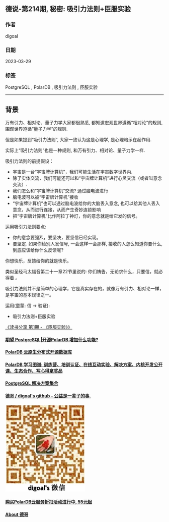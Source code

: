 ## 德说-第214期, 秘密: 吸引力法则+臣服实验      
                                                                                
### 作者                                                          
digoal                                                          
                                                          
### 日期                                                          
2023-03-29                                                      
                                                          
### 标签                                                          
PostgreSQL , PolarDB , 吸引力法则 , 臣服实验                  
                                                          
----                                                          
                                                          
## 背景      
万有引力、相对论、量子力学大家都很熟悉, 都知道宏观世界遵循“相对论”的规则, 围观世界遵循“量子力学”的规则.   
  
但是如果提到“吸引力法则”, 大家一致认为这是心理学, 是心理暗示在起作用.  
  
实际上“吸引力法则”也是一种规则, 和万有引力、相对论、量子力学一样.   
  
吸引力法则的前提假设：  
- 宇宙是一台“宇宙牌计算机”，我们可能生活在宇宙数字世界内.   
- 除了实体交流，我们可能还可以和“宇宙牌计算机”进行心灵交流（或者叫意念交流）.   
- 我们怎么和“宇宙牌计算机”交流? 通过脑电波进行  
- 脑电波可以被“宇宙牌计算机”接收  
- “宇宙牌计算机”也可以通过脑电波给你的大脑丢入意念, 也可以给其他人丢入意念，从而进行连接，从而产生奇妙连锁影响  
- 把“宇宙牌计算机”比作阿拉丁神灯，你的意念就是给它发的信号。  
  
运用吸引力法则要点:  
- 你的意念要强烈，要坚决，要坚信已经实现。  
- 要坚定. 如果你给别人发信号, 一会这样一会那样, 接收的人怎么知道你要什么, 到底应该给你什么反馈呢?   
  
你想快乐，反馈给你的就是快乐。  
  
类似圣经马太福音第二十一章22节里说的: 你们祷告，无论求什么，只要信，就必得着 。  
  
吸引力法则并不是简单的心理学，它是真实存在的，就像万有引力、相对论一样，是宇宙的基本规律之一。  
  
运用(童蒙: 信 -> 验证):   
- 吸引力法则+臣服实验  
  
[《读书分享 第1期 - 《臣服实验》》](../202203/20220312_01.md)    
     
  
#### [期望 PostgreSQL|开源PolarDB 增加什么功能?](https://github.com/digoal/blog/issues/76 "269ac3d1c492e938c0191101c7238216")
  
  
#### [PolarDB 云原生分布式开源数据库](https://github.com/ApsaraDB "57258f76c37864c6e6d23383d05714ea")
  
  
#### [PolarDB 学习图谱: 训练营、培训认证、在线互动实验、解决方案、内核开发公开课、生态合作、写心得拿奖品](https://www.aliyun.com/database/openpolardb/activity "8642f60e04ed0c814bf9cb9677976bd4")
  
  
#### [PostgreSQL 解决方案集合](../201706/20170601_02.md "40cff096e9ed7122c512b35d8561d9c8")
  
  
#### [德哥 / digoal's github - 公益是一辈子的事.](https://github.com/digoal/blog/blob/master/README.md "22709685feb7cab07d30f30387f0a9ae")
  
  
![digoal's wechat](../pic/digoal_weixin.jpg "f7ad92eeba24523fd47a6e1a0e691b59")
  
  
#### [购买PolarDB云服务折扣活动进行中, 55元起](https://www.aliyun.com/activity/new/polardb-yunparter?userCode=bsb3t4al "e0495c413bedacabb75ff1e880be465a")
  
  
#### [About 德哥](https://github.com/digoal/blog/blob/master/me/readme.md "a37735981e7704886ffd590565582dd0")
  
